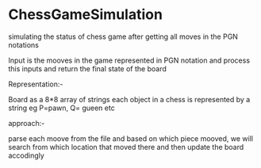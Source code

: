 # ChessGameSimulation
simulating the status of chess game after getting all moves in the PGN notations

Input is the mooves in the game represented in PGN notation and process this inputs and return the final state of the board


Representation:-

Board as a 8*8 array of strings
each object in a chess is represented by a string 
eg P=pawn, Q= gueen etc

approach:-

parse each moove from the file and based on which piece mooved, we will search from which location that moved there and then update the board accodingly
